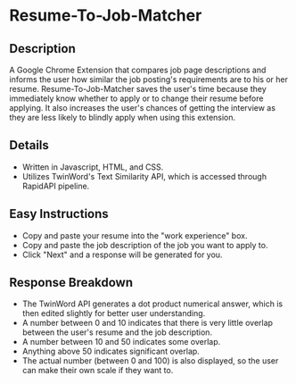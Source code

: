 # Resume-To-Job-Matcher  
## Description  
A Google Chrome Extension that compares job page descriptions and informs the user how similar the job posting's requirements are to his or her resume. Resume-To-Job-Matcher saves the user's time because they immediately know whether to apply or to change their resume before applying. It also increases the user's chances of getting the interview as they are less likely to blindly apply when using this extension.
  
## Details  
* Written in Javascript, HTML, and CSS.
* Utilizes TwinWord's Text Similarity API, which is accessed through RapidAPI pipeline.

## Easy Instructions
* Copy and paste your resume into the "work experience" box.
* Copy and paste the job description of the job you want to apply to.
* Click "Next" and a response will be generated for you.

## Response Breakdown
* The TwinWord API generates a dot product numerical answer, which is then edited slightly for better user understanding.
* A number between 0 and 10 indicates that there is very little overlap between the user's resume and the job description.
* A number between 10 and 50 indicates some overlap.
* Anything above 50 indicates significant overlap.
* The actual number (between 0 and 100) is also displayed, so the user can make their own scale if they want to.
